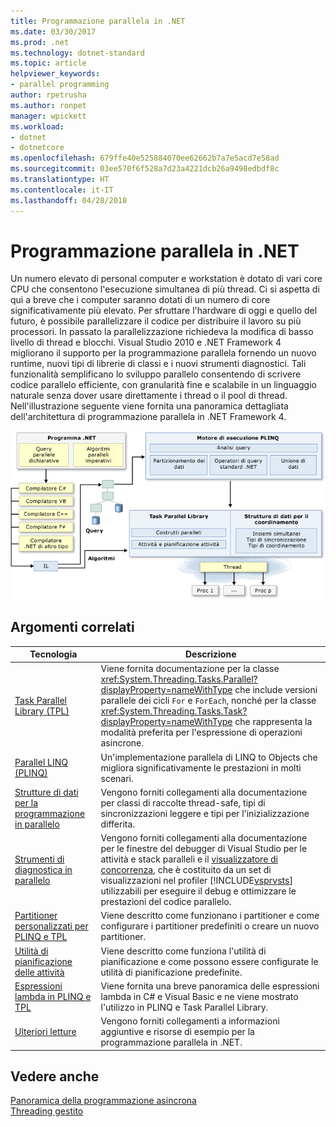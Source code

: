 ```yaml
---
title: Programmazione parallela in .NET
ms.date: 03/30/2017
ms.prod: .net
ms.technology: dotnet-standard
ms.topic: article
helpviewer_keywords:
- parallel programming
author: rpetrusha
ms.author: ronpet
manager: wpickett
ms.workload:
- dotnet
- dotnetcore
ms.openlocfilehash: 679ffe40e525884070ee62662b7a7e5acd7e58ad
ms.sourcegitcommit: 03ee570f6f528a7d23a4221dcb26a9498edbdf8c
ms.translationtype: HT
ms.contentlocale: it-IT
ms.lasthandoff: 04/28/2018
---
```

# <a name="parallel-programming-in-net"></a>Programmazione parallela in .NET

Un numero elevato di personal computer e workstation è dotato di vari core CPU che consentono l'esecuzione simultanea di più thread. Ci si aspetta di qui a breve che i computer saranno dotati di un numero di core significativamente più elevato. Per sfruttare l'hardware di oggi e quello del futuro, è possibile parallelizzare il codice per distribuire il lavoro su più processori. In passato la parallelizzazione richiedeva la modifica di basso livello di thread e blocchi. Visual Studio 2010 e .NET Framework 4 migliorano il supporto per la programmazione parallela fornendo un nuovo runtime, nuovi tipi di librerie di classi e i nuovi strumenti diagnostici. Tali funzionalità semplificano lo sviluppo parallelo consentendo di scrivere codice parallelo efficiente, con granularità fine e scalabile in un linguaggio naturale senza dover usare direttamente i thread o il pool di thread. Nell'illustrazione seguente viene fornita una panoramica dettagliata dell'architettura di programmazione parallela in .NET Framework 4.
  
 ![Architettura di programmazione parallela .NET](./media/tpl-architecture.png "TPL_Architecture")  
  
## <a name="related-topics"></a>Argomenti correlati  
  
|Tecnologia|Descrizione|  
|----------------|-----------------|  
|[Task Parallel Library (TPL)](../../../docs/standard/parallel-programming/task-parallel-library-tpl.md)|Viene fornita documentazione per la classe <xref:System.Threading.Tasks.Parallel?displayProperty=nameWithType> che include versioni parallele dei cicli `For` e `ForEach`, nonché per la classe <xref:System.Threading.Tasks.Task?displayProperty=nameWithType> che rappresenta la modalità preferita per l'espressione di operazioni asincrone.|  
|[Parallel LINQ (PLINQ)](../../../docs/standard/parallel-programming/parallel-linq-plinq.md)|Un'implementazione parallela di LINQ to Objects che migliora significativamente le prestazioni in molti scenari.|  
|[Strutture di dati per la programmazione in parallelo](../../../docs/standard/parallel-programming/data-structures-for-parallel-programming.md)|Vengono forniti collegamenti alla documentazione per classi di raccolte thread-safe, tipi di sincronizzazioni leggere e tipi per l'inizializzazione differita.|  
|[Strumenti di diagnostica in parallelo](../../../docs/standard/parallel-programming/parallel-diagnostic-tools.md)|Vengono forniti collegamenti alla documentazione per le finestre del debugger di Visual Studio per le attività e stack paralleli e il [visualizzatore di concorrenza](/visualstudio/profiling/concurrency-visualizer), che è costituito da un set di visualizzazioni nel profiler [!INCLUDE[vsprvsts](../../../includes/vsprvsts-md.md)] utilizzabili per eseguire il debug e ottimizzare le prestazioni del codice parallelo.|  
|[Partitioner personalizzati per PLINQ e TPL](../../../docs/standard/parallel-programming/custom-partitioners-for-plinq-and-tpl.md)|Viene descritto come funzionano i partitioner e come configurare i partitioner predefiniti o creare un nuovo partitioner.|  
|[Utilità di pianificazione delle attività](http://msdn.microsoft.com/library/638f8ea5-21db-47a2-a934-86e1e961bf65)|Viene descritto come funziona l'utilità di pianificazione e come possono essere configurate le utilità di pianificazione predefinite.|  
|[Espressioni lambda in PLINQ e TPL](../../../docs/standard/parallel-programming/lambda-expressions-in-plinq-and-tpl.md)|Viene fornita una breve panoramica delle espressioni lambda in C# e Visual Basic e ne viene mostrato l'utilizzo in PLINQ e Task Parallel Library.|  
|[Ulteriori letture](../../../docs/standard/parallel-programming/for-further-reading-parallel-programming.md)|Vengono forniti collegamenti a informazioni aggiuntive e risorse di esempio per la programmazione parallela in .NET.|  

## <a name="see-also"></a>Vedere anche  
 [Panoramica della programmazione asincrona](../async.md)  
 [Threading gestito](../threading/index.md)  
